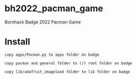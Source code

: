 # bh2022_pacman_game
Bornhack Badge 2022 Pacman Game

# Install

```
copy apps/Pacman.py to apps folder on badge

copy pacman and general folder to (/) root folder on badge

copy lib/adafruit_imageload folder to lib folder on badge
```

